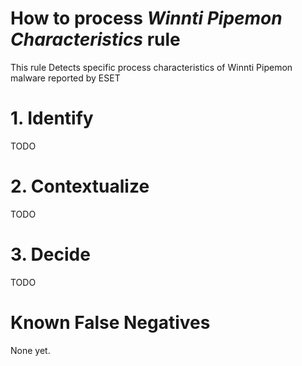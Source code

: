 # How to process *Winnti Pipemon Characteristics* rule
This rule Detects specific process characteristics of Winnti Pipemon malware reported by ESET

# 1. Identify
TODO

# 2. Contextualize
TODO

# 3. Decide
TODO

# Known False Negatives
None yet.
